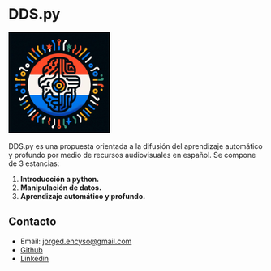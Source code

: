 # DDS.py

<img src="https://github.com/Data-Driven-Science-py/.github/raw/main/source/logo.png" width="200" height="200">

DDS.py es una propuesta orientada a la difusión del aprendizaje automático y profundo por medio de recursos audiovisuales en español. Se compone de 3 estancias:

1. **Introducción a python.**
2. **Manipulación de datos.**
3. **Aprendizaje automático y profundo.**

## Contacto
- Email: jorged.encyso@gmail.com
- [Github](https://github.com/Jorgedavyd)
- [Linkedin](www.linkedin.com/in/jorge-david-enciso-martínez-149977265)
